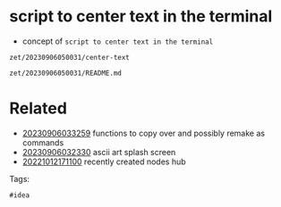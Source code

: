 # script to center text in the terminal

- concept of `script to center text in the terminal`

```
zet/20230906050031/center-text
```

` zet/20230906050031/README.md `

# Related

- [20230906033259](/zet/20230906033259/README.md) functions to copy over and possibly remake as commands
- [20230906032330](/zet/20230906032330/README.md) ascii art splash screen
- [20221012171100](/zet/20221012171100/README.md) recently created nodes hub

Tags:

    #idea
